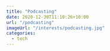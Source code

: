 ```yaml
---
title: "Podcasting"
date: 2020-12-30T11:10:26+10:00
url: "/podcasting"
imageUrl: "/interests/podcasting.jpg"
categories:
  - tech
---
```


